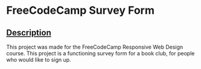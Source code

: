 # FreeCodeCamp Survey Form

## <ins>Description</ins>
This project was made for the FreeCodeCamp Responsive Web Design course. This project is a functioning survey form for a book club, for people who would like to sign up.
